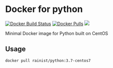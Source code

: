 # Docker for python

[![Docker Build Status](https://img.shields.io/docker/build/rainist/python.svg)](https://hub.docker.com/r/rainist/python/tags/) [![Docker Pulls](https://img.shields.io/docker/pulls/rainist/python.svg)](https://hub.docker.com/r/rainist/python/tags/) [![](https://images.microbadger.com/badges/image/rainist/python.svg)](https://microbadger.com/images/rainist/python)

Minimal Docker image for Python built on CentOS

## Usage

```bash
docker pull rainist/python:3.7-centos7
```
